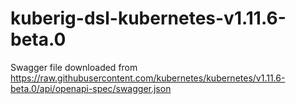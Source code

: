 # kuberig-dsl-kubernetes-v1.11.6-beta.0

Swagger file downloaded from https://raw.githubusercontent.com/kubernetes/kubernetes/v1.11.6-beta.0/api/openapi-spec/swagger.json

